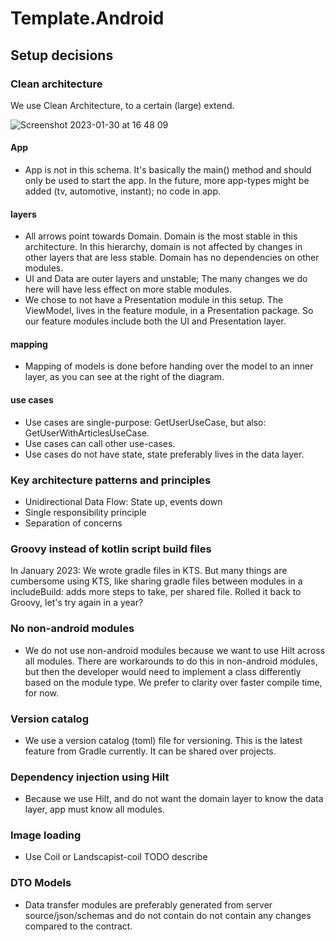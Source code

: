 # Template.Android

## Setup decisions

### Clean architecture

We use Clean Architecture, to a certain (large) extend. 

![Screenshot 2023-01-30 at 16 48 09](https://user-images.githubusercontent.com/2270625/215524950-d65bf0ce-1f7a-4c81-a2fa-d6dd4b757420.png)

#### App
- App is not in this schema. It's basically the main() method and should only be used to start the app. In the future, more app-types might be added (tv, automotive, instant); no code in app.

#### layers
- All arrows point towards Domain. Domain is the most stable in this architecture. In this hierarchy, domain is not affected by changes in other layers that are less stable. Domain has no dependencies on other modules.
- UI and Data are outer layers and unstable; The many changes we do here will have less effect on more stable modules.
- We chose to not have a Presentation module in this setup. The ViewModel, lives in the feature module, in a Presentation package. So our feature modules include both the UI and Presentation layer.

#### mapping
- Mapping of models is done before handing over the model to an inner layer, as you can see at the right of the diagram.

#### use cases
- Use cases are single-purpose: GetUserUseCase, but also: GetUserWithArticlesUseCase.
- Use cases can call other use-cases.
- Use cases do not have state, state preferably lives in the data layer.

### Key architecture patterns and principles

- Unidirectional Data Flow: State up, events down
- Single responsibility principle
- Separation of concerns

### Groovy instead of kotlin script build files

In January 2023: We wrote gradle files in KTS. But many things are cumbersome using KTS, like
sharing gradle files between modules in a includeBuild: adds more steps to take, per shared file.
Rolled it back to Groovy, let's try again in
a year?

### No non-android modules
- We do not use non-android modules because we want to use Hilt across all modules. There are workarounds to do this in non-android modules, but then the developer would need to implement a class differently based on the module type. We prefer to clarity over faster compile time, for now.

### Version catalog
- We use a version catalog (toml) file for versioning. This is the latest feature from Gradle currently. It can be shared over projects.

### Dependency injection using Hilt
- Because we use Hilt, and do not want the domain layer to know the data layer, app must know all modules.

### Image loading
- Use Coil or Landscapist-coil TODO describe

### DTO Models
- Data transfer modules are preferably generated from server source/json/schemas and do not contain do not contain any changes compared to the contract.
